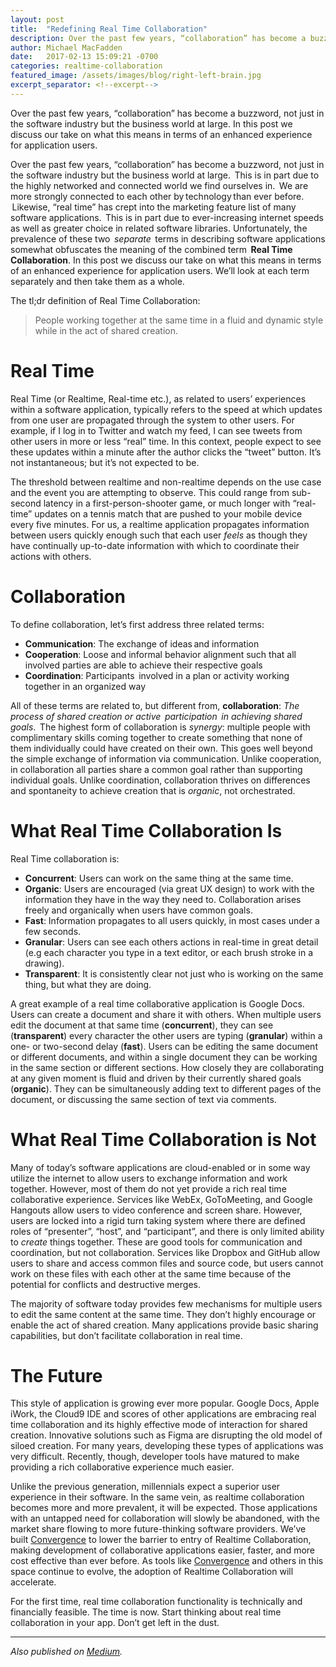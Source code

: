 ```yaml
---
layout: post
title:  "Redefining Real Time Collaboration"
description: Over the past few years, “collaboration” has become a buzzword, not just in the software industry but the business world at large. In this post we discuss our take on what this means in terms of an enhanced experience for application users.
author: Michael MacFadden
date:   2017-02-13 15:09:21 -0700
categories: realtime-collaboration
featured_image: /assets/images/blog/right-left-brain.jpg
excerpt_separator: <!--excerpt-->
---
```

Over the past few years, “collaboration” has become a buzzword, not just in the software industry but the business world at large. In this post we discuss our take on what this means in terms of an enhanced experience for application users.
<!--excerpt-->

Over the past few years, “collaboration” has become a buzzword, not just in the software industry but the business world at large.  This is in part due to the highly networked and connected world we find ourselves in.  We are more strongly connected to each other by technology than ever before.  Likewise, “real time” has crept into the marketing feature list of many software applications.  This is in part due to ever-increasing internet speeds as well as greater choice in related software libraries. Unfortunately, the prevalence of these two  _separate_  terms in describing software applications somewhat obfuscates the meaning of the combined term  **Real Time Collaboration**. In this post we discuss our take on what this means in terms of an enhanced experience for application users. We’ll look at each term separately and then take them as a whole.

The tl;dr definition of Real Time Collaboration:

> People working together at the same time in a fluid and dynamic style while in the act of shared creation.

# Real Time

Real Time (or Realtime, Real-time etc.), as related to users’ experiences within a software application, typically refers to the speed at which updates from one user are propagated through the system to other users. For example, if I log in to Twitter and watch my feed, I can see tweets from other users in more or less “real” time. In this context, people expect to see these updates within a minute after the author clicks the “tweet” button. It’s not instantaneous; but it’s not expected to be.

The threshold between realtime and non-realtime depends on the use case and the event you are attempting to observe. This could range from sub-second latency in a first-person-shooter game, or much longer with “real-time” updates on a tennis match that are pushed to your mobile device every five minutes. For us, a realtime application propagates information between users quickly enough such that each user _feels_ as though they have continually up-to-date information with which to coordinate their actions with others.  

# Collaboration

To define collaboration, let’s first address three related terms:

*  **Communication**: The exchange of ideas and information
*  **Cooperation**: Loose and informal behavior alignment such that all involved parties are able to achieve their respective goals
*  **Coordination**: Participants  involved in a plan or activity working together in an organized way

All of these terms are related to, but different from, **collaboration**: _The process of shared creation or active  participation  in achieving shared goals_.  The highest form of collaboration is _synergy_: multiple people with complimentary skills coming together to create something that none of them individually could have created on their own. This goes well beyond the simple exchange of information via communication. Unlike cooperation, in collaboration all parties share a common goal rather than supporting individual goals. Unlike coordination, collaboration thrives on differences and spontaneity to achieve creation that is _organic_, not orchestrated.

# What Real Time Collaboration Is

Real Time collaboration is:

*  **Concurrent**: Users can work on the same thing at the same time.
*  **Organic**: Users are encouraged (via great UX design) to work with the information they have in the way they need to. Collaboration arises freely and organically when users have common goals.
*  **Fast**: Information propagates to all users quickly, in most cases under a few seconds. 
*  **Granular**: Users can see each others actions in real-time in great detail (e.g each character you type in a text editor, or each brush stroke in a drawing).
*  **Transparent**: It is consistently clear not just who is working on the same thing, but what they are doing.

A great example of a real time collaborative application is Google Docs. Users can create a document and share it with others. When multiple users edit the document at that same time (**concurrent**), they can see (**transparent**) every character the other users are typing (**granular**) within a one- or two-second delay (**fast**). Users can be editing the same document or different documents, and within a single document they can be working in the same section or different sections. How closely they are collaborating at any given moment is fluid and driven by their currently shared goals (**organic**). They can be simultaneously adding text to different pages of the document, or discussing the same section of text via comments.

# What Real Time Collaboration is Not

Many of today’s software applications are cloud-enabled or in some way utilize the internet to allow users to exchange information and work together. However, most of them do not yet provide a rich real time collaborative experience. Services like WebEx, GoToMeeting, and Google Hangouts allow users to video conference and screen share. However, users are locked into a rigid turn taking system where there are defined roles of “presenter”, “host”, and “participant”, and there is only limited ability to _create_ things together. These are good tools for communication and coordination, but not collaboration. Services like Dropbox and GitHub allow users to share and access common files and source code, but users cannot work on these files with each other at the same time because of the potential for conflicts and destructive merges.

The majority of software today provides few mechanisms for multiple users to edit the same content at the same time. They don’t highly encourage or enable the act of shared creation. Many applications provide basic sharing capabilities, but don’t facilitate collaboration in real time.

# The Future

This style of application is growing ever more popular. Google Docs, Apple iWork, the Cloud9 IDE and scores of other applications are embracing real time collaboration and its highly effective mode of interaction for shared creation. Innovative solutions such as Figma are disrupting the old model of siloed creation. For many years, developing these types of applications was very difficult. Recently, though, developer tools have matured to make providing a rich collaborative experience much easier.

Unlike the previous generation, millennials expect a superior user experience in their software. In the same vein, as realtime collaboration becomes more and more prevalent, it will be expected. Those applications with an untapped need for collaboration will slowly be abandoned, with the market share flowing to more future-thinking software providers. We’ve built [Convergence](https://convergencelabs.com) to lower the barrier to entry of Realtime Collaboration, making development of collaborative applications easier, faster, and more cost effective than ever before. As tools like [Convergence](https://convergencelabs.com) and others in this space continue to evolve, the adoption of Realtime Collaboration will accelerate.

For the first time, real time collaboration functionality is technically and financially feasible. The time is now. Start thinking about real time collaboration in your app. Don’t get left in the dust.


* * *

_Also published on [Medium](https://medium.com/@MichaelMacFadden/redefining-realtime-collaboration-af86edc940c5)._